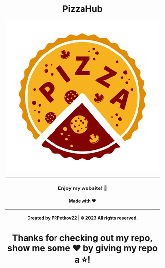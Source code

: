 <h1 align="center">PizzaHub</h1>
<p align="center">
  <img src="images/pizza.png" align="center" >
</p>
<hr>
<h3 align="center"> Enjoy my website! 🍕 <h3>
<h4 align="center"> Made with ❤️</h4>
<hr>
<h4 align="center"> Created by PRPetkov22 | &copy 2023 All rights reserved.</h4>
<h1 align="center">Thanks for checking out my repo, show me some ❤️ by giving my repo a ⭐️!</h1>
